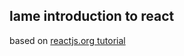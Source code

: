 ## lame introduction to react 
based on [reactjs.org tutorial](https://reactjs.org/tutorial/tutorial.html) 
